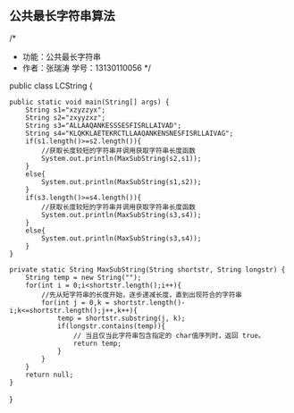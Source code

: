 <h2>公共最长字符串算法</h2>

/*
 * 功能：公共最长字符串
 * 作者：张瑞涛 学号：13130110056
 */

public class LCString {

    public static void main(String[] args) {
    	String s1="xzyzzyx";
    	String s2="zxyyzxz";
    	String s3="ALLAAQANKESSSESFISRLLAIVAD";
    	String s4="KLQKKLAETEKRCTLLAAQANKENSNESFISRLLAIVAG";
        if(s1.length()>=s2.length()){
        	//获取长度较短的字符串并调用获取字符串长度函数
            System.out.println(MaxSubString(s2,s1));
        }
        else{
            System.out.println(MaxSubString(s1,s2));
        }
        if(s3.length()>=s4.length()){
        	//获取长度较短的字符串并调用获取字符串长度函数
            System.out.println(MaxSubString(s3,s4));
        }
        else{
            System.out.println(MaxSubString(s3,s4));
        }
    }

    private static String MaxSubString(String shortstr, String longstr) {
        String temp = new String("");
        for(int i = 0;i<shortstr.length();i++){
        	//先从短字符串的长度开始，逐步递减长度，直到出现符合的字符串
        	for(int j = 0,k = shortstr.length()-i;k<=shortstr.length();j++,k++){
                temp = shortstr.substring(j, k);
                if(longstr.contains(temp)){
                	// 当且仅当此字符串包含指定的 char值序列时，返回 true。
                	return temp;
                }
            }
        }
        return null;
    }

}
